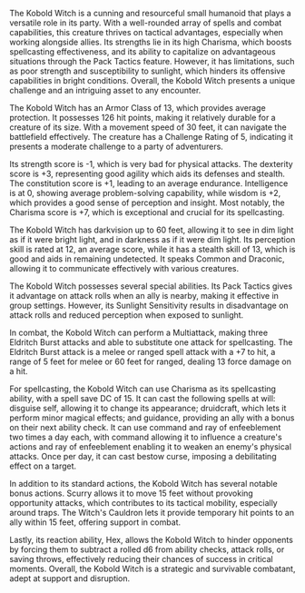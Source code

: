 The Kobold Witch is a cunning and resourceful small humanoid that plays a versatile role in its party. With a well-rounded array of spells and combat capabilities, this creature thrives on tactical advantages, especially when working alongside allies. Its strengths lie in its high Charisma, which boosts spellcasting effectiveness, and its ability to capitalize on advantageous situations through the Pack Tactics feature. However, it has limitations, such as poor strength and susceptibility to sunlight, which hinders its offensive capabilities in bright conditions. Overall, the Kobold Witch presents a unique challenge and an intriguing asset to any encounter.

The Kobold Witch has an Armor Class of 13, which provides average protection. It possesses 126 hit points, making it relatively durable for a creature of its size. With a movement speed of 30 feet, it can navigate the battlefield effectively. The creature has a Challenge Rating of 5, indicating it presents a moderate challenge to a party of adventurers. 

Its strength score is -1, which is very bad for physical attacks. The dexterity score is +3, representing good agility which aids its defenses and stealth. The constitution score is +1, leading to an average endurance. Intelligence is at 0, showing average problem-solving capability, while wisdom is +2, which provides a good sense of perception and insight. Most notably, the Charisma score is +7, which is exceptional and crucial for its spellcasting.

The Kobold Witch has darkvision up to 60 feet, allowing it to see in dim light as if it were bright light, and in darkness as if it were dim light. Its perception skill is rated at 12, an average score, while it has a stealth skill of 13, which is good and aids in remaining undetected. It speaks Common and Draconic, allowing it to communicate effectively with various creatures.

The Kobold Witch possesses several special abilities. Its Pack Tactics gives it advantage on attack rolls when an ally is nearby, making it effective in group settings. However, its Sunlight Sensitivity results in disadvantage on attack rolls and reduced perception when exposed to sunlight.

In combat, the Kobold Witch can perform a Multiattack, making three Eldritch Burst attacks and able to substitute one attack for spellcasting. The Eldritch Burst attack is a melee or ranged spell attack with a +7 to hit, a range of 5 feet for melee or 60 feet for ranged, dealing 13 force damage on a hit.

For spellcasting, the Kobold Witch can use Charisma as its spellcasting ability, with a spell save DC of 15. It can cast the following spells at will: disguise self, allowing it to change its appearance; druidcraft, which lets it perform minor magical effects; and guidance, providing an ally with a bonus on their next ability check. It can use command and ray of enfeeblement two times a day each, with command allowing it to influence a creature's actions and ray of enfeeblement enabling it to weaken an enemy's physical attacks. Once per day, it can cast bestow curse, imposing a debilitating effect on a target.

In addition to its standard actions, the Kobold Witch has several notable bonus actions. Scurry allows it to move 15 feet without provoking opportunity attacks, which contributes to its tactical mobility, especially around traps. The Witch's Cauldron lets it provide temporary hit points to an ally within 15 feet, offering support in combat.

Lastly, its reaction ability, Hex, allows the Kobold Witch to hinder opponents by forcing them to subtract a rolled d6 from ability checks, attack rolls, or saving throws, effectively reducing their chances of success in critical moments. Overall, the Kobold Witch is a strategic and survivable combatant, adept at support and disruption.